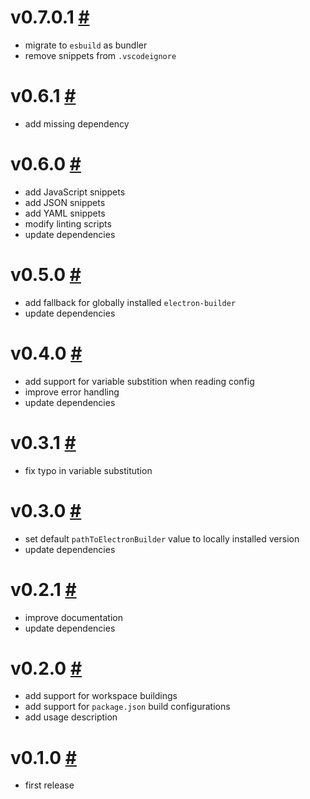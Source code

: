# v0.7.0.1 [#](https://github.com/idleberg/vscode-electron-builder/releases/tag/0.7.0.1)

- migrate to `esbuild` as bundler
- remove snippets from `.vscodeignore`

# v0.6.1 [#](https://github.com/idleberg/vscode-electron-builder/releases/tag/0.6.1)

- add missing dependency

# v0.6.0 [#](https://github.com/idleberg/vscode-electron-builder/releases/tag/0.6.0)

- add JavaScript snippets
- add JSON snippets
- add YAML snippets
- modify linting scripts
- update dependencies

# v0.5.0 [#](https://github.com/idleberg/vscode-electron-builder/releases/tag/0.5.0)

- add fallback for globally installed `electron-builder`
- update dependencies

# v0.4.0 [#](https://github.com/idleberg/vscode-electron-builder/releases/tag/0.4.0)

- add support for variable substition when reading config
- improve error handling
- update dependencies

# v0.3.1 [#](https://github.com/idleberg/vscode-electron-builder/releases/tag/0.3.1)

- fix typo in variable substitution

# v0.3.0 [#](https://github.com/idleberg/vscode-electron-builder/releases/tag/0.3.0)

- set default `pathToElectronBuilder` value to locally installed version
- update dependencies

# v0.2.1 [#](https://github.com/idleberg/vscode-electron-builder/releases/tag/0.2.1)

- improve documentation
- update dependencies

# v0.2.0 [#](https://github.com/idleberg/vscode-electron-builder/releases/tag/0.2.0)

- add support for workspace buildings
- add support for `package.json` build configurations
- add usage description

# v0.1.0 [#](https://github.com/idleberg/vscode-electron-builder/releases/tag/0.1.0)

- first release
